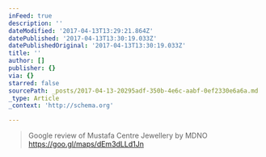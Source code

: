 ```yaml
---
inFeed: true
description: ''
dateModified: '2017-04-13T13:29:21.864Z'
datePublished: '2017-04-13T13:30:19.033Z'
datePublishedOriginal: '2017-04-13T13:30:19.033Z'
title: ''
author: []
publisher: {}
via: {}
starred: false
sourcePath: _posts/2017-04-13-20295adf-350b-4e6c-aabf-0ef2330e6a6a.md
_type: Article
_context: 'http://schema.org'

---
```

> Google review of Mustafa Centre Jewellery by MDNO
> https://goo.gl/maps/dEm3dLLd1Jn